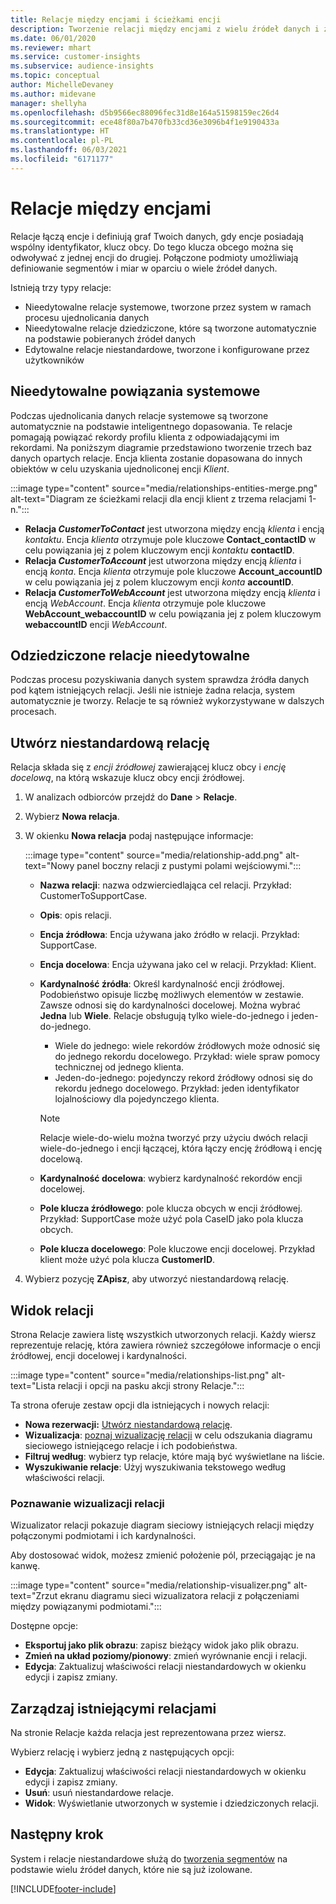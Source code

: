 ```yaml
---
title: Relacje między encjami i ścieżkami encji
description: Tworzenie relacji między encjami z wielu źródeł danych i zarządzanie nimi.
ms.date: 06/01/2020
ms.reviewer: mhart
ms.service: customer-insights
ms.subservice: audience-insights
ms.topic: conceptual
author: MichelleDevaney
ms.author: midevane
manager: shellyha
ms.openlocfilehash: d5b9566ec88096fec31d8e164a51598159ec26d4
ms.sourcegitcommit: ece48f80a7b470fb33cd36e3096b4f1e9190433a
ms.translationtype: HT
ms.contentlocale: pl-PL
ms.lasthandoff: 06/03/2021
ms.locfileid: "6171177"
---
```

# <a name="relationships-between-entities"></a>Relacje między encjami

Relacje łączą encje i definiują graf Twoich danych, gdy encje posiadają wspólny identyfikator, klucz obcy. Do tego klucza obcego można się odwoływać z jednej encji do drugiej. Połączone podmioty umożliwiają definiowanie segmentów i miar w oparciu o wiele źródeł danych.

Istnieją trzy typy relacje: 
- Nieedytowalne relacje systemowe, tworzone przez system w ramach procesu ujednolicania danych
- Nieedytowalne relacje dziedziczone, które są tworzone automatycznie na podstawie pobieranych źródeł danych 
- Edytowalne relacje niestandardowe, tworzone i konfigurowane przez użytkowników

## <a name="non-editable-system-relationships"></a>Nieedytowalne powiązania systemowe

Podczas ujednolicania danych relacje systemowe są tworzone automatycznie na podstawie inteligentnego dopasowania. Te relacje pomagają powiązać rekordy profilu klienta z odpowiadającymi im rekordami. Na poniższym diagramie przedstawiono tworzenie trzech baz danych opartych relacje. Encja klienta zostanie dopasowana do innych obiektów w celu uzyskania ujednoliconej encji *Klient*.

:::image type="content" source="media/relationships-entities-merge.png" alt-text="Diagram ze ścieżkami relacji dla encji klient z trzema relacjami 1-n.":::

- **Relacja *CustomerToContact*** jest utworzona między encją *klienta* i encją *kontaktu*. Encja *klienta* otrzymuje pole kluczowe **Contact_contactID** w celu powiązania jej z polem kluczowym encji *kontaktu* **contactID**.
- **Relacja *CustomerToAccount*** jest utworzona między encją *klienta* i encją *konta*. Encja *klienta* otrzymuje pole kluczowe **Account_accountID** w celu powiązania jej z polem kluczowym encji *konta* **accountID**.
- **Relacja *CustomerToWebAccount*** jest utworzona między encją *klienta* i encją *WebAccount*. Encja *klienta* otrzymuje pole kluczowe **WebAccount_webaccountID** w celu powiązania jej z polem kluczowym **webaccountID** encji *WebAccount*.

## <a name="non-editable-inherited-relationships"></a>Odziedziczone relacje nieedytowalne

Podczas procesu pozyskiwania danych system sprawdza źródła danych pod kątem istniejących relacji. Jeśli nie istnieje żadna relacja, system automatycznie je tworzy. Relacje te są również wykorzystywane w dalszych procesach.

## <a name="create-a-custom-relationship"></a>Utwórz niestandardową relację

Relacja składa się z *encji źródłowej* zawierającej klucz obcy i *encję docelową*, na którą wskazuje klucz obcy encji źródłowej. 

1. W analizach odbiorców przejdź do **Dane** > **Relacje**.

2. Wybierz **Nowa relacja**.

3. W okienku **Nowa relacja** podaj następujące informacje:

   :::image type="content" source="media/relationship-add.png" alt-text="Nowy panel boczny relacji z pustymi polami wejściowymi.":::

   - **Nazwa relacji**: nazwa odzwierciedlająca cel relacji. Przykład: CustomerToSupportCase.
   - **Opis**: opis relacji.
   - **Encja źródłowa**: Encja używana jako źródło w relacji. Przykład: SupportCase.
   - **Encja docelowa**: Encja używana jako cel w relacji. Przykład: Klient.
   - **Kardynalność źródła**: Określ kardynalność encji źródłowej. Podobieństwo opisuje liczbę możliwych elementów w zestawie. Zawsze odnosi się do kardynalności docelowej. Można wybrać **Jedna** lub **Wiele**. Relacje obsługują tylko wiele-do-jednego i jeden-do-jednego.  
     - Wiele do jednego: wiele rekordów źródłowych może odnosić się do jednego rekordu docelowego. Przykład: wiele spraw pomocy technicznej od jednego klienta.
     - Jeden-do-jednego: pojedynczy rekord źródłowy odnosi się do rekordu jednego docelowego. Przykład: jeden identyfikator lojalnościowy dla pojedynczego klienta.

     > [!NOTE]
     > Relacje wiele-do-wielu można tworzyć przy użyciu dwóch relacji wiele-do-jednego i encji łączącej, która łączy encję źródłową i encję docelową.

   - **Kardynalność docelowa**: wybierz kardynalność rekordów encji docelowej. 
   - **Pole klucza źródłowego**: pole klucza obcych w encji źródłowej. Przykład: SupportCase może użyć pola CaseID jako pola klucza obcych.
   - **Pole klucza docelowego**: Pole kluczowe encji docelowej. Przykład klient może użyć pola klucza **CustomerID**.

4. Wybierz pozycję **ZApisz**, aby utworzyć niestandardową relację.

## <a name="view-relationships"></a>Widok relacji

Strona Relacje zawiera listę wszystkich utworzonych relacji. Każdy wiersz reprezentuje relację, która zawiera również szczegółowe informacje o encji źródłowej, encji docelowej i kardynalności. 

:::image type="content" source="media/relationships-list.png" alt-text="Lista relacji i opcji na pasku akcji strony Relacje.":::

Ta strona oferuje zestaw opcji dla istniejących i nowych relacji: 
- **Nowa rezerwacji:** [Utwórz niestandardową relację](#create-a-custom-relationship).
- **Wizualizacja**: [poznaj wizualizację relacji](#explore-the-relationship-visualizer) w celu odszukania diagramu sieciowego istniejącego relacje i ich podobieństwa.
- **Filtruj według**: wybierz typ relacje, które mają być wyświetlane na liście.
- **Wyszukiwanie relacje**: Użyj wyszukiwania tekstowego według właściwości relacji.

### <a name="explore-the-relationship-visualizer"></a>Poznawanie wizualizacji relacji

Wizualizator relacji pokazuje diagram sieciowy istniejących relacji między połączonymi podmiotami i ich kardynalności.

Aby dostosować widok, możesz zmienić położenie pól, przeciągając je na kanwę.

:::image type="content" source="media/relationship-visualizer.png" alt-text="Zrzut ekranu diagramu sieci wizualizatora relacji z połączeniami między powiązanymi podmiotami.":::

Dostępne opcje: 
- **Eksportuj jako plik obrazu**: zapisz bieżący widok jako plik obrazu.
- **Zmień na układ poziomy/pionowy**: zmień wyrównanie encji i relacji.
- **Edycja**: Zaktualizuj właściwości relacji niestandardowych w okienku edycji i zapisz zmiany.

## <a name="manage-existing-relationships"></a>Zarządzaj istniejącymi relacjami 

Na stronie Relacje każda relacja jest reprezentowana przez wiersz. 

Wybierz relację i wybierz jedną z następujących opcji: 
 
- **Edycja**: Zaktualizuj właściwości relacji niestandardowych w okienku edycji i zapisz zmiany.
- **Usuń**: usuń niestandardowe relacje.
- **Widok**: Wyświetlanie utworzonych w systemie i dziedziczonych relacji. 

## <a name="next-step"></a>Następny krok

System i relacje niestandardowe służą do [tworzenia segmentów](segments.md) na podstawie wielu źródeł danych, które nie są już izolowane.

[!INCLUDE[footer-include](../includes/footer-banner.md)]
